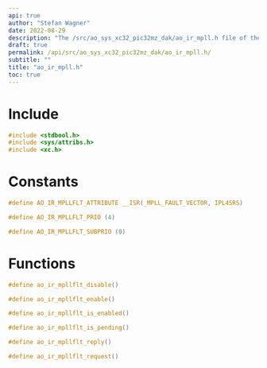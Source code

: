 ```yaml
---
api: true
author: "Stefan Wagner"
date: 2022-08-29
description: "The /src/ao_sys_xc32_pic32mz_dak/ao_ir_mpll.h file of the ao real-time operating system."
draft: true
permalink: /api/src/ao_sys_xc32_pic32mz_dak/ao_ir_mpll.h/
subtitle: ""
title: "ao_ir_mpll.h"
toc: true
---
```


# Include

```c
#include <stdbool.h>
#include <sys/attribs.h>
#include <xc.h>
```

# Constants

```c
#define AO_IR_MPLLFLT_ATTRIBUTE __ISR(_MPLL_FAULT_VECTOR, IPL4SRS)
```

```c
#define AO_IR_MPLLFLT_PRIO (4)
```

```c
#define AO_IR_MPLLFLT_SUBPRIO (0)
```

# Functions

```c
#define ao_ir_mpllflt_disable()
```

```c
#define ao_ir_mpllflt_enable()
```

```c
#define ao_ir_mpllflt_is_enabled()
```

```c
#define ao_ir_mpllflt_is_pending()
```

```c
#define ao_ir_mpllflt_reply()
```

```c
#define ao_ir_mpllflt_request()
```

